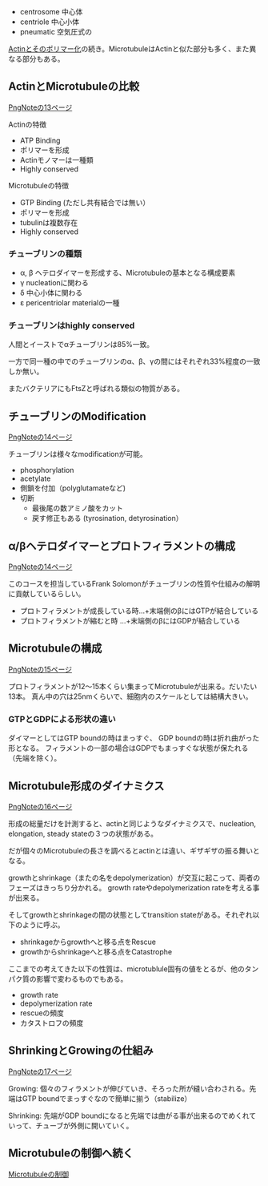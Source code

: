 - centrosome 中心体
- centriole 中心小体
- pneumatic 空気圧式の

[Actinとそのポリマー化](Actin%E3%81%A8%E3%81%9D%E3%81%AE%E3%83%9D%E3%83%AA%E3%83%9E%E3%83%BC%E5%8C%96)の続き。MicrotubuleはActinと似た部分も多く、また異なる部分もある。

## ActinとMicrotubuleの比較

[PngNoteの13ページ](https://karino2.github.io/ImageGallery/CellBiology706x2.html#lg=1&slide=12)

Actinの特徴

- ATP Binding
- ポリマーを形成
- Actinモノマーは一種類
- Highly conserved

Microtubuleの特徴

- GTP Binding (ただし共有結合では無い）
- ポリマーを形成
- tubulinは複数存在
- Highly conserved

### チューブリンの種類

- α, β ヘテロダイマーを形成する、Microtubuleの基本となる構成要素
- γ nucleationに関わる
- δ 中心小体に関わる
- ε pericentriolar materialの一種

### チューブリンはhighly conserved

人間とイーストでαチューブリンは85%一致。

一方で同一種の中でのチューブリンのα、β、γの間にはそれぞれ33%程度の一致しか無い。

またバクテリアにもFtsZと呼ばれる類似の物質がある。

## チューブリンのModification

[PngNoteの14ページ](https://karino2.github.io/ImageGallery/CellBiology706x2.html#lg=1&slide=13)

チューブリンは様々なmodificationが可能。

- phosphorylation
- acetylate
- 側鎖を付加（polyglutamateなど)
- 切断
   - 最後尾の数アミノ酸をカット
   - 戻す修正もある (tyrosination, detyrosination）

## α/βヘテロダイマーとプロトフィラメントの構成

[PngNoteの14ページ](https://karino2.github.io/ImageGallery/CellBiology706x2.html#lg=1&slide=13)

このコースを担当しているFrank Solomonがチューブリンの性質や仕組みの解明に貢献しているらしい。

- プロトフィラメントが成長している時...+末端側のβにはGTPが結合している
- プロトフィラメントが縮むと時 ...+末端側のβにはGDPが結合している

## Microtubuleの構成

[PngNoteの15ページ](https://karino2.github.io/ImageGallery/CellBiology706x2.html#lg=1&slide=14)

プロトフィラメントが12〜15本くらい集まってMicrotubuleが出来る。だいたい13本。
真ん中の穴は25nmくらいで、細胞内のスケールとしては結構大きい。

### GTPとGDPによる形状の違い

ダイマーとしてはGTP boundの時はまっすぐ、 GDP boundの時は折れ曲がった形となる。
フィラメントの一部の場合はGDPでもまっすぐな状態が保たれる（先端を除く）。

## Microtubule形成のダイナミクス

[PngNoteの16ページ](https://karino2.github.io/ImageGallery/CellBiology706x2.html#lg=1&slide=15)

形成の総量だけを計測すると、actinと同じようなダイナミクスで、nucleation, elongation, steady stateの３つの状態がある。

だが個々のMicrotubuleの長さを調べるとactinとは違い、ギザギザの振る舞いとなる。

growthとshrinkage（またの名をdepolymerization）が交互に起こって、両者のフェーズはきっちり分かれる。
growth rateやdepolymerization rateを考える事が出来る。

そしてgrowthとshrinkageの間の状態としてtransition stateがある。それぞれ以下のように呼ぶ。

- shrinkageからgrowthへと移る点をRescue
- growthからshrinkageへと移る点をCatastrophe

ここまでの考えてきた以下の性質は、microtublule固有の値をとるが、他のタンパク質の影響で変わるものでもある。

- growth rate
- depolymerization rate
- rescueの頻度
- カタストロフの頻度

## ShrinkingとGrowingの仕組み

[PngNoteの17ページ](https://karino2.github.io/ImageGallery/CellBiology706x2.html#lg=1&slide=16)

Growing: 個々のフィラメントが伸びていき、そろった所が縫い合わされる。先端はGTP boundでまっすぐなので簡単に揃う（stabilize）

Shrinking: 先端がGDP boundになると先端では曲がる事が出来るのでめくれていって、チューブが外側に開いていく。

## Microtubuleの制御へ続く

[Microtubuleの制御](Microtubule%E3%81%AE%E5%88%B6%E5%BE%A1)